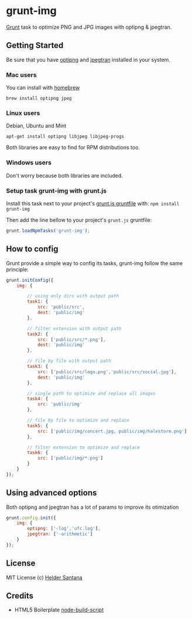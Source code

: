 grunt-img
=============

[Grunt][grunt] task to optimize PNG and JPG images with optipng & jpegtran.

## Getting Started

Be sure that you have [optipng][optipng] and [jpegtran][jpegtran] installed in your system. 

### Mac users
You can install with [homebrew][homebrew]
```shell
brew install optipng jpeg
```

### Linux users
Debian, Ubuntu and Mint
```shell
apt-get install optipng libjpeg libjpeg-progs
```
Both libraries are easy to find for RPM distributions too.

### Windows users
Don't worry because both libraries are included.

### Setup task grunt-img with grunt.js
Install this task next to your project's [grunt.js gruntfile][getting_started] with: `npm install grunt-img`

Then add the line bellow to your project's `grunt.js` gruntfile:

```javascript
grunt.loadNpmTasks('grunt-img');
```

## How to config
Grunt provide a simple way to config its tasks, grunt-img follow the same principle:

```js
grunt.initConfig({
    img: {

        // using only dirs with output path
        task1: {
            src: 'public/src',
            dest: 'public/img'
        },

        // filter extension with output path
        task2: {
            src: ['public/src/*.png'],
            dest: 'public/img'
        },

        // file by file with output path
        task3: {
            src: ['public/src/logo.png','public/src/social.jpg'],
            dest: 'public/img'
        },

        // single path to optimize and replace all images
        task4: {
            src: 'public/img'
        },

        // file by file to optimize and replace
        task5: {
            src: ['public/img/concert.jpg, public/img/halestorm.png']
        },

        // filter extension to optimize and replace
        task6: {
            src: ['public/img/*.png']
        }
    }
});
```

## Using advanced options
Both optipng and jpegtran has a lot of params to improve its otimization

```js
grunt.config.init({
    img: {
        optipng: ['-log','ufc.log'],
        jpegtran: ['-arithmetic']
    }
});
```


## License

MIT License
(c) [Helder Santana](http://heldr.com)

Credits
---------------
* HTML5 Boilerplate [node-build-script][node-build-script]

[node-build-script]: http://github.com/h5bp/node-build-script
[grunt]: https://github.com/cowboy/grunt
[getting_started]: https://github.com/cowboy/grunt/blob/master/docs/getting_started.md
[jpegtran]: http://jpegclub.org/jpegtran/
[optipng]: http://optipng.sourceforge.net/
[homebrew]: http://mxcl.github.com/homebrew/